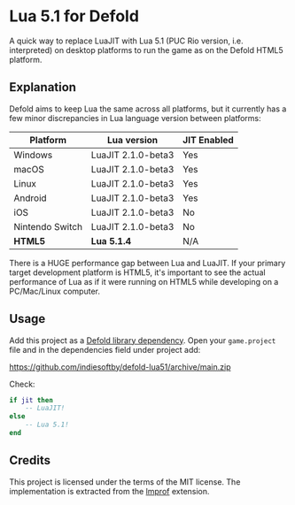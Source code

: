 # Lua 5.1 for Defold

A quick way to replace LuaJIT with Lua 5.1 (PUC Rio version, i.e. interpreted) on desktop platforms to run the game as on the Defold HTML5 platform.

## Explanation

Defold aims to keep Lua the same across all platforms, but it currently has a few minor discrepancies in Lua language version between platforms:

| Platform        | Lua version         | JIT Enabled |
|-----------------|---------------------|-------------|
| Windows         | LuaJIT 2.1.0-beta3  | Yes         |
| macOS           | LuaJIT 2.1.0-beta3  | Yes         |
| Linux           | LuaJIT 2.1.0-beta3  | Yes         |
| Android         | LuaJIT 2.1.0-beta3  | Yes         |
| iOS             | LuaJIT 2.1.0-beta3  | No          |
| Nintendo Switch | LuaJIT 2.1.0-beta3  | No          |
| **HTML5**       | **Lua 5.1.4**       | N/A         |

There is a HUGE performance gap between Lua and LuaJIT. If your primary target development platform is HTML5, it's important to see the actual performance of Lua as if it were running on HTML5 while developing on a PC/Mac/Linux computer.

## Usage

Add this project as a [Defold library dependency](http://www.defold.com/manuals/libraries/). Open your `game.project` file and in the dependencies field under project add:

https://github.com/indiesoftby/defold-lua51/archive/main.zip

Check:

```lua
if jit then
    -- LuaJIT!
else
    -- Lua 5.1!
end
```

## Credits

This project is licensed under the terms of the MIT license. The implementation is extracted from the [lmprof](https://github.com/defold/extension-lmprof) extension.
